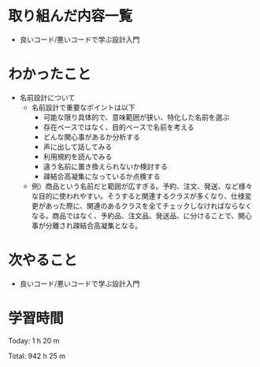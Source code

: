 # 取り組んだ内容一覧
- 良いコード/悪いコードで学ぶ設計入門

# わかったこと
- 名前設計について
  - 名前設計で重要なポイントは以下
    - 可能な限り具体的で、意味範囲が狭い、特化した名前を選ぶ
    - 存在ベースではなく、目的ベースで名前を考える
    - どんな関心事があるか分析する
    - 声に出して話してみる
    - 利用規約を読んでみる
    - 違う名前に置き換えられないか検討する
    - 疎結合高凝集になっているか点検する
  - 例）商品という名前だと範囲が広すぎる。予約、注文、発送、など様々な目的に使われやすい。そうすると関連するクラスが多くなり、仕様変更があった際に、関連のあるクラスを全てチェックしなければならなくなる。商品ではなく、予約品、注文品、発送品、に分けることで、関心事が分離され疎結合高凝集となる。

# 次やること
- 良いコード/悪いコードで学ぶ設計入門

# 学習時間
Today: 1 h 20 m

Total: 942 h 25 m
